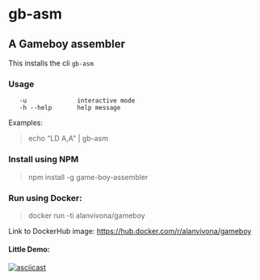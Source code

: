 # gb-asm

## A Gameboy assembler

This installs the cli `gb-asm`

### Usage  
```
   -u              interactive mode  
   -h --help       help message  
```

Examples:
> echo "LD A,A" | gb-asm

### Install using NPM
> npm install -g game-boy-assembler

### Run using Docker:  
> docker run -ti alanvivona/gameboy  

Link to DockerHub image: https://hub.docker.com/r/alanvivona/gameboy  

#### Little Demo:
[![asciicast](https://raw.githubusercontent.com/alanvivona/gameboy/master/docs/asmv1.gif)](https://asciinema.org/a/223593?t=0)  

